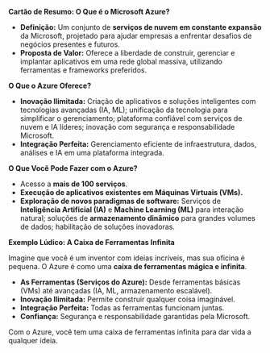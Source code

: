 **Cartão de Resumo: O Que é o Microsoft Azure?**

* **Definição:** Um conjunto de **serviços de nuvem em constante expansão** da Microsoft, projetado para ajudar empresas a enfrentar desafios de negócios presentes e futuros.
* **Proposta de Valor:** Oferece a liberdade de construir, gerenciar e implantar aplicativos em uma rede global massiva, utilizando ferramentas e frameworks preferidos.

**O Que o Azure Oferece?**

* **Inovação Ilimitada:** Criação de aplicativos e soluções inteligentes com tecnologias avançadas (IA, ML); unificação da tecnologia para simplificar o gerenciamento; plataforma confiável com serviços de nuvem e IA líderes; inovação com segurança e responsabilidade Microsoft.
* **Integração Perfeita:** Gerenciamento eficiente de infraestrutura, dados, análises e IA em uma plataforma integrada.

**O Que Você Pode Fazer com o Azure?**

* Acesso a **mais de 100 serviços**.
* **Execução de aplicativos existentes em Máquinas Virtuais (VMs).**
* **Exploração de novos paradigmas de software:** Serviços de **Inteligência Artificial (IA)** e **Machine Learning (ML)** para interação natural; soluções de **armazenamento dinâmico** para grandes volumes de dados; habilitação de soluções inovadoras.

**Exemplo Lúdico: A Caixa de Ferramentas Infinita**

Imagine que você é um inventor com ideias incríveis, mas sua oficina é pequena. O Azure é como uma **caixa de ferramentas mágica e infinita**.

* **As Ferramentas (Serviços do Azure):** Desde ferramentas básicas (VMs) até avançadas (IA, ML, armazenamento escalável).
* **Inovação Ilimitada:** Permite construir qualquer coisa imaginável.
* **Integração Perfeita:** Todas as ferramentas funcionam juntas.
* **Confiança:** Segurança e responsabilidade garantidas pela Microsoft.

Com o Azure, você tem uma caixa de ferramentas infinita para dar vida a qualquer ideia.
